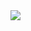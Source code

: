 <a href="https://99jamsil.github.io/">
  <img src="https://user-images.githubusercontent.com/126365187/232638763-ddb9afb9-991a-4396-9f8a-505cc915cf30.png">
</a>




<!-- <a href="https://99jamsil.github.io/">
  <img src="https://user-images.githubusercontent.com/126365187/233308632-639d8f78-4f3d-4e5e-8f0e-340a4775b937.png">
</a> -->



<!-- <a href="https://99jamsil.github.io/">
  <img src="https://user-images.githubusercontent.com/126365187/233309653-dad8e62b-bff2-462e-8195-dff43fb2bc2e.png">
</a> -->
